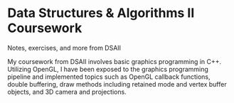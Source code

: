 # Data Structures & Algorithms II Coursework

Notes, exercises, and more from DSAII

My coursework from DSAII involves basic graphics programming in C++. Utilizing OpenGL, I have been exposed to the graphics programming pipeline and implemented topics such as OpenGL callback functions, double buffering, draw methods including retained mode and vertex buffer objects, and 3D camera and projections.
